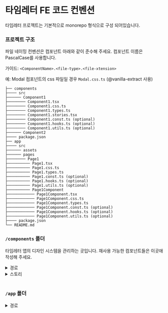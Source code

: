 # 타임레터 FE 코드 컨벤션
타임레터 프로젝트는 기본적으로 monorepo 형식으로 구성 되어있습니다.

### 프로젝트 구조
파일 네이밍 컨벤션은 컴포넌트 아래와 같이 준수해 주세요.
컴포넌트 이름은 PascalCase를 사용합니다.

가이드: `<ComponentName>.<file-type>.<file-xtension>`

예: Modal 컴포넌트의 css 파일일 경우 `Modal.css.ts` (@vanilla-extract 사용)
```
├── components
├──── src
├────── Component1
├──────── Component1.tsx
├──────── Component1.css.ts
├──────── Component1.types.ts
├──────── Component1.stories.tsx
├──────── Component1.const.ts (optional)
├──────── Component1.hooks.ts (optional)
├──────── Component1.utils.ts (optional)
├────── Component2
├──── package.json
├── app
├──── src
├────── assets
├────── pages
├──────── Page1
├────────── Page1.tsx
├────────── Page1.css.ts
├────────── Page1.types.ts
├────────── Page1.const.ts (optional)
├────────── Page1.hooks.ts (optional)
├────────── Page1.utils.ts (optional)
├────────── Page1Component
├──────────── Page1Component.tsx
├──────────── Page1Component.css.ts
├──────────── Page1Component.types.ts
├──────────── Page1Component.const.ts (optional)
├──────────── Page1Component.hooks.ts (optional)
├──────────── Page1Component.utils.ts (optional)
├──── package.json
└── README.md
```

### `/components` 폴더
타임레터 앱의 디자인 시스템을 관리하는 곳입니다. 재사용 가능한 컴포넌트들은 이곳애 작성해 주세요.

<details>
<summary>경로</summary>
components를 app 폴더 내에서 사용하기 위해 components 내에서는 path alias를 사용하지 않도록 주의해 주세요.
</details>

<details>
<summary>스토리</summary>
storybook 라이브러리로 디자인 시스템 관리 하고 있어 components 내에 등록되는 모든 컴포넌트는 스토리 작성이 필요합니다.
<br />

스토리 작성 예시
```js
// Button.stories.tsx
import { ComponentMeta, ComponentStory } from '@storybook/react';

import Button from './Button';

export default {
  title: 'UI/Button', // UI와 관련되어 있는 컴포넌트들은 타이틀의 시작을 `UI/`로 사용해 주세요.
  component: Button,
} as ComponentMeta<typeof Button>;

const Template: ComponentStory<typeof Button> = (args) => <Button {...args} />;

// 컴포넌트의 기본적인 작동 방식을 나타내는 스토리는 `Base`라는 이름으로 사용해 주세요.
export const Base = Template.bind({});
Base.args = {};

// 필요시 기본 작동 외에 보여주고자 하는 내용을 가리키는 이름으로 지어 주세요.
export const IconOnly = Template.bind({});
IconOnly.args = {};
```
</details>
<br/>

### `/app` 폴더

<details>
<summary>경로</summary>
app 내에서는 상대경로들을 path alias를 등록해 사용하는것을 권장합니다.

src/ 폴더 내 1depth에 있는 모든 폴더는 path alias로 `app/tsconfig.paths.json` 파일에 등록해 주세요.
path alias의 네이밍 규칙은 `~<folder>/*`로 합니다.
<br />

사용법: src/assets/icons -> `~assets/icons`
</details>

